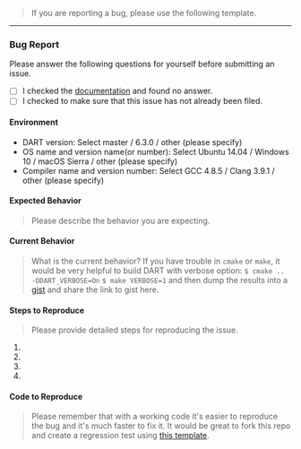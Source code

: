 > If you are reporting a bug, please use the following template.

---

### Bug Report
Please answer the following questions for yourself before submitting an issue.

- [ ] I checked the [documentation](http://dartsim.github.io/) and found no answer.
- [ ] I checked to make sure that this issue has not already been filed.

#### Environment

* DART version: Select master / 6.3.0 / other (please specify)
* OS name and version name(or number): Select Ubuntu 14.04 / Windows 10 / macOS Sierra / other (please specify)
* Compiler name and version number: Select GCC 4.8.5 / Clang 3.9.1 / other (please specify)

#### Expected Behavior
> Please describe the behavior you are expecting.

#### Current Behavior
> What is the current behavior?
> If you have trouble in `cmake` or `make`, it would be very helpful to build DART with verbose option:
> `$ cmake .. -DDART_VERBOSE=On`
> `$ make VERBOSE=1`
> and then dump the results into a [gist](https://gist.github.com/) and share the link to gist here.

#### Steps to Reproduce
> Please provide detailed steps for reproducing the issue.
1.
1.
1.
1.

#### Code to Reproduce
> Please remember that with a working code it's easier to reproduce the bug and it's much faster to fix it.
> It would be great to fork this repo and create a regression test using [this template](https://github.com/dartsim/dart/blob/master/unittests/regression/test_Issue000Template.cpp).
